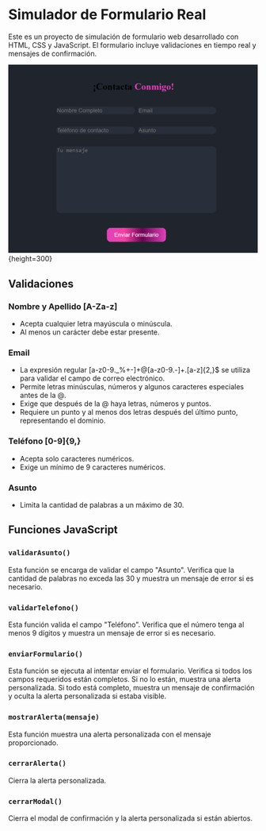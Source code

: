 # Simulador de Formulario Real

Este es un proyecto de simulación de formulario web desarrollado con HTML, CSS y JavaScript. El formulario incluye validaciones en tiempo real y mensajes de confirmación.

![Diseño Formulario](img/Formulario_De_Contacto.png){height=300}

## Validaciones

### Nombre y Apellido [A-Za-z]

- Acepta cualquier letra mayúscula o minúscula.
- Al menos un carácter debe estar presente.

### Email

- La expresión regular [a-z0-9._%+-]+@[a-z0-9.-]+\.[a-z]{2,}$ se utiliza para validar el campo de correo electrónico.
- Permite letras minúsculas, números y algunos caracteres especiales antes de la @.
- Exige que después de la @ haya letras, números y puntos.
- Requiere un punto y al menos dos letras después del último punto, representando el dominio.

### Teléfono [0-9]{9,}

- Acepta solo caracteres numéricos.
- Exige un mínimo de 9 caracteres numéricos.

### Asunto

- Limita la cantidad de palabras a un máximo de 30.

## Funciones JavaScript

### `validarAsunto()`

Esta función se encarga de validar el campo "Asunto". Verifica que la cantidad de palabras no exceda las 30 y muestra un mensaje de error si es necesario.

### `validarTelefono()`

Esta función valida el campo "Teléfono". Verifica que el número tenga al menos 9 dígitos y muestra un mensaje de error si es necesario.

### `enviarFormulario()`

Esta función se ejecuta al intentar enviar el formulario. Verifica si todos los campos requeridos están completos. Si no lo están, muestra una alerta personalizada. Si todo está completo, muestra un mensaje de confirmación y oculta la alerta personalizada si estaba visible.

### `mostrarAlerta(mensaje)`

Esta función muestra una alerta personalizada con el mensaje proporcionado.

### `cerrarAlerta()`

Cierra la alerta personalizada.

### `cerrarModal()`

Cierra el modal de confirmación y la alerta personalizada si están abiertos.
